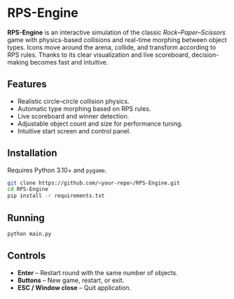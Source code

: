 # RPS-Engine

**RPS-Engine** is an interactive simulation of the classic *Rock–Paper–Scissors* game with physics-based collisions and real-time morphing between object types.
Icons move around the arena, collide, and transform according to RPS rules.
Thanks to its clear visualization and live scoreboard, decision-making becomes fast and intuitive.

## Features

* Realistic circle–circle collision physics.
* Automatic type morphing based on RPS rules.
* Live scoreboard and winner detection.
* Adjustable object count and size for performance tuning.
* Intuitive start screen and control panel.

## Installation

Requires Python 3.10+ and `pygame`.

```bash
git clone https://github.com/<your-repo>/RPS-Engine.git
cd RPS-Engine
pip install -r requirements.txt
```

## Running

```bash
python main.py
```

## Controls

* **Enter** – Restart round with the same number of objects.
* **Buttons** – New game, restart, or exit.
* **ESC / Window close** – Quit application.

